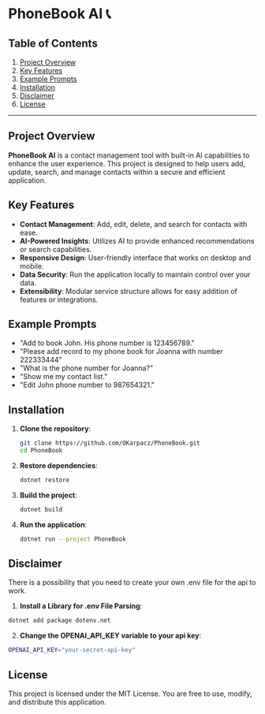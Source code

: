 # PhoneBook AI 📞

## Table of Contents
1. [Project Overview](#project-overview)
2. [Key Features](#key-features)
3. [Example Prompts](#example-prompts)
4. [Installation](#installation)
5. [Disclaimer](#disclaimer)
6. [License](#license)

---

## Project Overview

**PhoneBook AI** is a contact management tool with built-in AI capabilities to enhance the user experience. This project is designed to help users add, update, search, and manage contacts within a secure and efficient application.

## Key Features

- **Contact Management**: Add, edit, delete, and search for contacts with ease.
- **AI-Powered Insights**: Utilizes AI to provide enhanced recommendations or search capabilities.
- **Responsive Design**: User-friendly interface that works on desktop and mobile.
- **Data Security**: Run the application locally to maintain control over your data.
- **Extensibility**: Modular service structure allows for easy addition of features or integrations.

## Example Prompts

- "Add to book John. His phone number is 123456789."
- "Please add record to my phone book for Joanna with number 222333444"
- "What is the phone number for Joanna?"
- "Show me my contact list."
- "Edit John phone number to 987654321."

## Installation

1. **Clone the repository**:
   ```bash
   git clone https://github.com/OKarpacz/PhoneBook.git
   cd PhoneBook
2. **Restore dependencies**:
   ```bash
   dotnet restore
3. **Build the project**:
   ```bash
   dotnet build
4. **Run the application**:
   ```bash
   dotnet run --project PhoneBook

## Disclaimer

There is a possibility that you need to create your own .env file for the api to work.

1. **Install a Library for .env File Parsing**:
```bash
dotnet add package dotenv.net
```
2. **Change the OPENAI_API_KEY variable to your api key**:
```bash
OPENAI_API_KEY="your-secret-api-key"
```
## License
This project is licensed under the MIT License. You are free to use, modify, and distribute this application.
